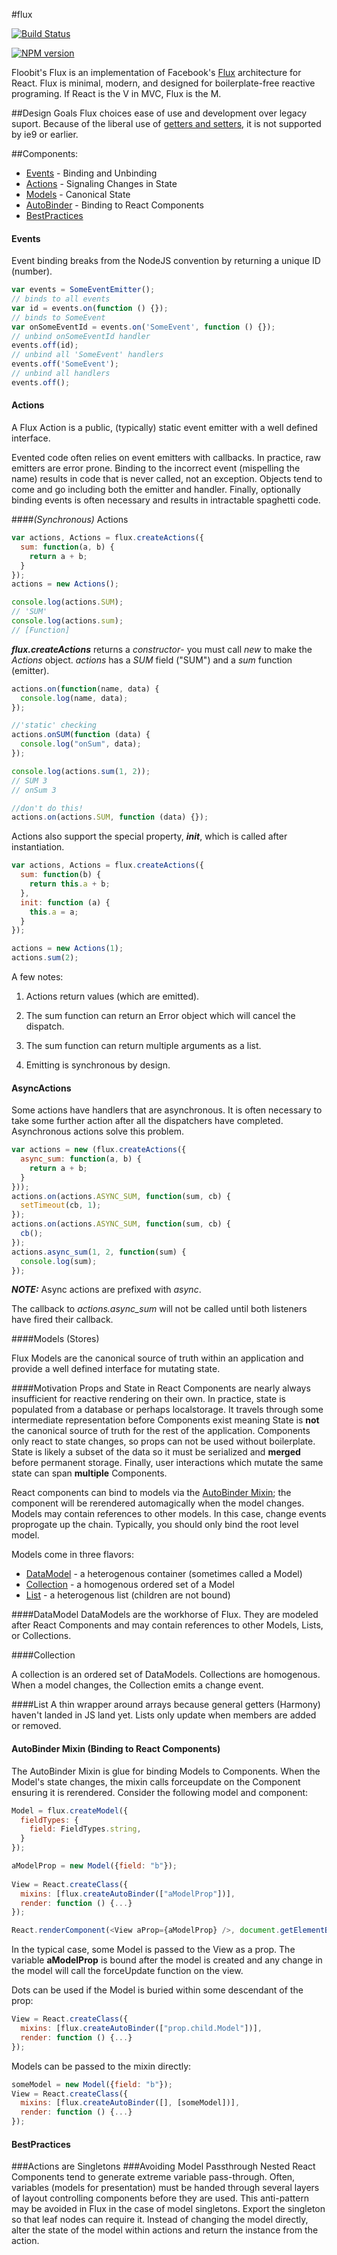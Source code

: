 #flux

[![Build Status](https://travis-ci.org/Floobits/flukes.svg)](https://travis-ci.org/Floobits/flukes)

[![NPM version](https://badge.fury.io/js/flukes.svg)](http://badge.fury.io/js/flukes)

Floobit's Flux is an implementation of Facebook's [Flux](http://facebook.github.io/react/docs/flux-overview.html) architecture for React.  Flux is minimal, modern, and designed for boilerplate-free reactive programing. If React is the V in MVC, Flux is the M.

##Design Goals
Flux choices ease of use and development over legacy suport.  Because of the liberal use of  [getters and setters](https://developer.mozilla.org/en-US/docs/Web/JavaScript/Guide/Working_with_Objects#Defining_getters_and_setters), it is not supported by ie9 or earlier.

##Components:
- [Events](#Events) - Binding and Unbinding
- [Actions](#Actions) - Signaling Changes in State
- [Models](#Models) - Canonical State
- [AutoBinder](#AutoBinder) - Binding to React Components
- [BestPractices](#BestPractices)

#### <a name="Events"></a>Events
Event binding breaks from the NodeJS convention by returning a unique ID (number).  


```javascript
var events = SomeEventEmitter();
// binds to all events
var id = events.on(function () {});
// binds to SomeEvent
var onSomeEventId = events.on('SomeEvent', function () {});
// unbind onSomeEventId handler
events.off(id);
// unbind all 'SomeEvent' handlers
events.off('SomeEvent');
// unbind all handlers
events.off();
```

#### <a name="Actions"></a>Actions
A Flux Action is a public, (typically) static event emitter with a well defined interface.  

Evented code often relies on event emitters with callbacks.  In practice, raw emitters are error prone.  Binding to the incorrect event (mispelling the name) results in code that is never called, not an exception.  Objects tend to come and go including both the emitter and handler.  Finally, optionally binding events is often necessary and results in intractable spaghetti code.

####*(Synchronous)* Actions
```javascript
var actions, Actions = flux.createActions({
  sum: function(a, b) {
    return a + b;
  }
});
actions = new Actions();

console.log(actions.SUM);
// 'SUM'
console.log(actions.sum);
// [Function]
```
***flux.createActions*** returns a *constructor*- you must call *new* to make the *Actions* object.  *actions* has a *SUM* field ("SUM") and a *sum* function (emitter).

```javascript
actions.on(function(name, data) {
  console.log(name, data);
});

//'static' checking
actions.onSUM(function (data) {
  console.log("onSum", data);
});

console.log(actions.sum(1, 2));
// SUM 3
// onSum 3

//don't do this!
actions.on(actions.SUM, function (data) {});
```

Actions also support the special property, ***init***, which is called after instantiation.

```javascript
var actions, Actions = flux.createActions({
  sum: function(b) {
    return this.a + b;
  },
  init: function (a) {
    this.a = a;
  }
});

actions = new Actions(1);
actions.sum(2);
```

A few notes:

1. Actions return values (which are emitted).

2. The sum function can return an Error object which will cancel the dispatch.

3. The sum function can return multiple arguments as a list.

4. Emitting is synchronous by design.

#### <a name="AsyncActions"></a>AsyncActions

Some actions have handlers that are asynchronous.  It is often necessary to take some further action after all the dispatchers have completed.  Asynchronous actions solve this problem.

```javascript
var actions = new (flux.createActions({
  async_sum: function(a, b) {
    return a + b;
  }
}));
actions.on(actions.ASYNC_SUM, function(sum, cb) {
  setTimeout(cb, 1);
});
actions.on(actions.ASYNC_SUM, function(sum, cb) {
  cb();
});
actions.async_sum(1, 2, function(sum) {
  console.log(sum);
});
```
***NOTE:*** Async actions are prefixed with *async*.  

The callback to *actions.async_sum* will not be called until both listeners have fired their callback.

####<a name="Models"></a>Models (Stores)

Flux Models are the canonical source of truth within an application and provide a well defined interface for mutating state.

####Motivation
Props and State in React Components are nearly always insufficient for reactive rendering on their own. In practice, state is populated from a database or perhaps localstorage. It travels through some intermediate representation before Components exist meaning State is __not__ the canonical source of truth for the rest of the application.  Components only react to state changes, so props can not be used without boilerplate.  State is likely a subset of the data so it must be serialized and __merged__ before permanent storage. Finally, user interactions which mutate the same state can span __multiple__ Components.

React components can bind to models via the [AutoBinder Mixin](#AutoBinder); the component will be rerendered automagically when the model changes.  Models may contain references to other models.  In this case, change events proprogate up the chain. Typically, you should only bind the root level model.  

Models come in three flavors:
- [DataModel](#DataModel) - a heterogenous container (sometimes called a Model)
- [Collection](#Collection) - a homogenous ordered set of a Model
- [List](#List) - a heterogenous list (children are not bound)

####<a name="DataModel"></a>DataModel
DataModels are the workhorse of Flux.  They are modeled after React Components and may contain references to other Models, Lists, or Collections.

####<a name="Collection"></a>Collection

A collection is an ordered set of DataModels. Collections are homogenous.  When a model changes, the Collection emits a change event.

####<a name="List"></a>List
A thin wrapper around arrays because general getters (Harmony) haven't landed in JS land yet.  Lists only update when members are added or removed.

#### <a name="AutoBinder"></a>AutoBinder Mixin (Binding to React Components)
The AutoBinder Mixin is glue for binding Models to  Components.  When the Model's state changes, the mixin calls forceupdate on the Component ensuring it is rerendered.  Consider the following model and component:

```javascript
Model = flux.createModel({
  fieldTypes: {
    field: FieldTypes.string,
  }
});

aModelProp = new Model({field: "b"});
    
View = React.createClass({
  mixins: [flux.createAutoBinder(["aModelProp"])],
  render: function () {...}
});

React.renderComponent(<View aProp={aModelProp} />, document.getElementById("view"));
```
In the typical case, some Model is passed to the View as a prop.  The variable __aModelProp__  is bound after the model is created and any change in the model will call the forceUpdate function on the view.  

Dots can be used if the Model is buried within some descendant of the prop:
```javascript
View = React.createClass({
  mixins: [flux.createAutoBinder(["prop.child.Model"])],
  render: function () {...}
});
```

Models can be passed to the mixin directly:
```javascript
someModel = new Model({field: "b"});
View = React.createClass({
  mixins: [flux.createAutoBinder([], [someModel])],
  render: function () {...}
});
```

#### <a name="BestPractices"></a>BestPractices
###Actions are Singletons
###Avoiding Model Passthrough
Nested React Components tend to generate extreme variable pass-through.  Often, variables (models for presentation) must be handed through several layers of layout controlling components before they are used.  This anti-pattern may be avoided in Flux in the case of model singletons.  Export the singleton so that leaf nodes can require it.  Instead of changing the model directly, alter the state of the model within actions and return the instance from the action.

